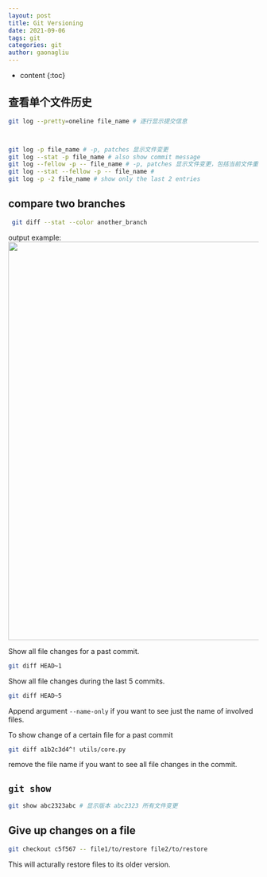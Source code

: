 ```yaml
---
layout: post
title: Git Versioning
date: 2021-09-06
tags: git
categories: git
author: gaonagliu
---
```

* content
{:toc}


## 查看单个文件历史
```bash
git log --pretty=oneline file_name # 逐行显示提交信息



git log -p file_name # -p, patches 显示文件变更
git log --stat -p file_name # also show commit message
git log --fellow -p -- file_name # -p, patches 显示文件变更，包括当前文件重命名前的文件历史
git log --stat --fellow -p -- file_name # 
git log -p -2 file_name # show only the last 2 entries
```

## compare two branches
```bash
 git diff --stat --color another_branch
 ```
output example:
<img src="https://cdn.jsdelivr.net/gh/117v2/stuff@master/2021/21499dc9-f6e3-4d48-b1c6-fdc91f723a4a.png" width="800pt">


Show all file changes for a past commit.

```bash
git diff HEAD~1 
```

Show all file changes during the last 5 commits.

```bash
git diff HEAD~5
```
Append argument `--name-only` if you want to see just the name of involved files.

To show change of a certain file for a past commit
```bash
git diff a1b2c3d4^! utils/core.py
```
remove the file name if you want to see all file changes in the commit.



## `git show`
```bash
git show abc2323abc # 显示版本 abc2323 所有文件变更
```


## Give up changes on a file
```bash
git checkout c5f567 -- file1/to/restore file2/to/restore
```
This will acturally restore files to its older version. 

 